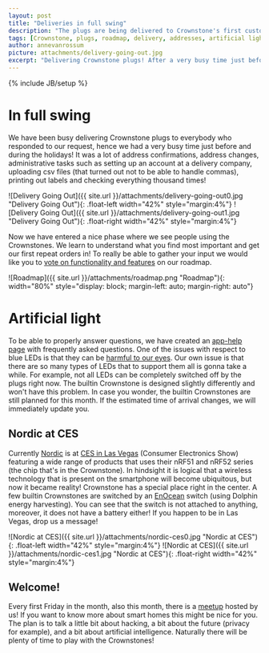 ```yaml
---
layout: post
title: "Deliveries in full swing"
description: "The plugs are being delivered to Crownstone's first customers just before the holidays."
tags: [Crownstone, plugs, roadmap, delivery, addresses, artificial light, LED, Nordic, EnOcean, Consumer Electronics Show]
author: annevanrossum
picture: attachments/delivery-going-out.jpg
excerpt: "Delivering Crownstone plugs! After a very busy time just before and during the holidays we shipped!"
---
```

{% include JB/setup %}

# In full swing
We have been busy delivering Crownstone plugs to everybody who responded to our request, hence we had a very busy time just before and during the holidays! It was a lot of address confirmations, address changes, administrative tasks such as setting up an account at a delivery company, uploading csv files (that turned out not to be able to handle commas), printing out labels and checking everything thousand times!

![Delivery Going Out]({{ site.url }}/attachments/delivery-going-out0.jpg "Delivery Going Out"){: .float-left width="42%" style="margin:4%"}
![Delivery Going Out]({{ site.url }}/attachments/delivery-going-out1.jpg "Delivery Going Out"){: .float-right width="42%" style="margin:4%"}

Now we have entered a nice phase where we see people using the Crownstones. We learn to understand what you find most important and get our first repeat orders in! To really be able to gather your input we would like you to [vote on functionality and features](https://trello.com/b/6rUcIt62/crownstone-transparent-product-roadmap) on our roadmap. 

![Roadmap]({{ site.url }}/attachments/roadmap.png "Roadmap"){: width="80%" style="display: block; margin-left: auto; margin-right: auto"}

# Artificial light

To be able to properly answer questions, we have created an [app-help page](https://crownstone.rocks/app-help/) with frequently asked questions. One of the issues with respect to blue LEDs is that they can be [harmful to our eyes](https://news.ycombinator.com/item?id=13330611). Our own issue is that there are so many types of LEDs that to support them all is gonna take a while. For example, not all LEDs can be completely switched off by the plugs right now. The builtin Crownstone is designed slightly differently and won't have this problem. In case you wonder, the builtin Crownstones are still planned for this month. If the estimated time of arrival changes, we will immediately update you. 

## Nordic at CES

Currently [Nordic](https://www.nordicsemi.com/eng/Events/CES-2017) is at [CES in Las Vegas](http://www.ces.tech/) (Consumer Electronics Show) featuring a wide range of products that uses their nRF51 and nRF52 series (the chip that's in the Crownstone). In hindsight it is logical that a wireless technology that is present on the smartphone will become ubiquitous, but now it became reality! Crownstone has a special place right in the center. A few builtin Crownstones are switched by an [EnOcean](https://www.enocean.com/en/) switch (using Dolphin energy harvesting). You can see that the switch is not attached to anything, moreover, it does not have a battery either! If you happen to be in Las Vegas, drop us a message! 

![Nordic at CES]({{ site.url }}/attachments/nordic-ces0.jpg "Nordic at CES"){: .float-left width="42%" style="margin:4%"}
![Nordic at CES]({{ site.url }}/attachments/nordic-ces1.jpg "Nordic at CES"){: .float-right width="42%" style="margin:4%"}

## Welcome!

Every first Friday in the month, also this month, there is a [meetup](https://www.meetup.com/Smart-Home-Bluetooth-Hackerspace/) hosted by us! If you want to know more about smart homes this might be nice for you. The plan is to talk a little bit about hacking, a bit about the future (privacy for example), and a bit about artificial intelligence. Naturally there will be plenty of time to play with the Crownstones! 
